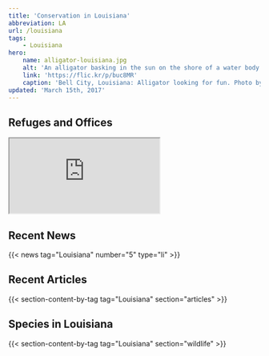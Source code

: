 ```yaml
---
title: 'Conservation in Louisiana'
abbreviation: LA
url: /louisiana
tags:
    - Louisiana
hero:
    name: alligator-louisiana.jpg
    alt: 'An alligator basking in the sun on the shore of a water body.'
    link: 'https://flic.kr/p/buc8MR'
    caption: 'Bell City, Louisiana: Alligator looking for fun. Photo by Corey Douglas.'
updated: 'March 15th, 2017'
---
```


## Refuges and Offices
<iframe src="https://usfws.github.io/southeast-mega-map/?state=LA&scroll=false" class="state-map"></iframe>

## Recent News
{{< news tag="Louisiana" number="5" type="li" >}}

## Recent Articles
{{< section-content-by-tag tag="Louisiana" section="articles" >}}

## Species in Louisiana
{{< section-content-by-tag tag="Louisiana" section="wildlife" >}}
